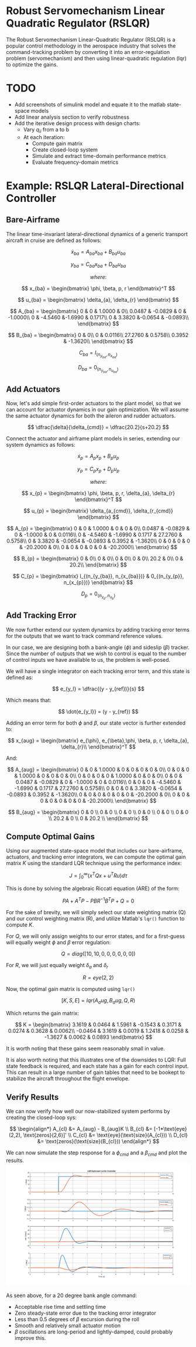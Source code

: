 # Robust Servomechanism Linear Quadratic Regulator (RSLQR)

The Robust Servomechanism Linear-Quadratic Regulator (RSLQR) is a popular control methodology in the aerospace industry that solves the command-tracking problem by converting it into an error-regulation problem (servomechanism) and then using linear-quadratic regulation (lqr) to optimize the gains.

# TODO
- Add screenshots of simulink model and equate it to the matlab state-space models
- Add linear analysis section to verify robustness
- Add the iterative design process with design charts:
  - Vary $q_{ii}$ from a to b
  - At each iteration: 
    - Compute gain matrix
    - Create closed-loop system
    - Simulate and extract time-domain performance metrics
    - Evaluate frequency-domain metrics

# Example: RSLQR Lateral-Directional Controller

## Bare-Airframe
The linear time-invariant lateral-directional dynamics of a generic transport aircraft in cruise are defined as follows:

$$\dot x_{ba} = A_{ba}x_{ba} + B_{ba}u_{ba}$$ 

$$y_{ba} = C_{ba}x_{ba} + D_{ba}u_{ba}$$  

$$ where: $$

$$ x_{ba} = \begin{bmatrix}
\phi, \beta, p, r \end{bmatrix}^T $$

$$ u_{ba} = \begin{bmatrix}
\delta_{a}, \delta_{r} \end{bmatrix} $$

$$
A_{ba} = 
\begin{bmatrix}
0      &   0        & 1.0000 &       0\\
0.0487 &  -0.0829   &    0   &   -1.0000\\
0      &  -4.5460   &-1.6990 &  0.1717\\
0      &  3.3820    &-0.0654 & -0.0893\\
\end{bmatrix}
$$

$$
B_{ba} = 
\begin{bmatrix}
0       & 0\\
0       & 0.0116\\
27.2760 &  0.5758\\
0.3952  & -1.3620\\
\end{bmatrix}
$$

$$
C_{ba} = I_{(n_{y_{ba}}, n_{x_{ba}})}
$$

$$
D_{ba} = 0_{(n_{y_{ba}}, n_{u_{ba}})}
$$

## Add Actuators
Now, let's add simple first-order actuators to the plant model, so that we can account for actuator dynamics in our gain optimization. We will assume the same actuator dynamics for both the aileron and rudder actuators.

$$ 
\dfrac{\delta}{\delta_{cmd}} =  \dfrac{20.2}{s+20.2} 
$$

Connect the actuator and airframe plant models in series, extending our system dynamics as follows:

$$
\dot x_{p} = A_{p}x_{p} + B_{p}u_{p}
$$ 

$$
y_{p} = C_{p}x_{p} + D_{p}u_{p}
$$  

$$ 
where: 
$$

$$ x_{p} = \begin{bmatrix}
\phi, \beta, p, r, \delta_{a}, \delta_{r} \end{bmatrix}^T $$

$$ u_{p} = \begin{bmatrix}
\delta_{a_{cmd}}, \delta_{r_{cmd}} \end{bmatrix} $$

$$
A_{p} = 
\begin{bmatrix}
         0 &       0  &  1.0000  &       0 &        0 &        0\\
    0.0487 & -0.0829  &       0  & -1.0000 &        0 &   0.0116\\
         0 & -4.5460  & -1.6990  &  0.1717 &  27.2760 &   0.5758\\
         0 &  3.3820  & -0.0654  & -0.0893 &   0.3952 &  -1.3620\\
         0 &       0  &       0  &       0 & -20.2000 &        0\\
         0 &       0  &       0  &       0 &        0 & -20.2000\\
\end{bmatrix}
$$

$$
B_{p} = 
\begin{bmatrix}
0     &   0\\
0     &   0\\
0     &   0\\
0     &   0\\
20.2  &   0\\
0     &   20.2\\
\end{bmatrix}
$$

$$
C_{p} = 
\begin{bmatrix}
I_{(n_{y_{ba}}, n_{x_{ba}})} & 0_{(n_{y_{p}}, n_{x_{p}})}
\end{bmatrix}
$$

$$
D_{p} = 0_{(n_{y_{p}}, n_{u_{p}})}
$$

## Add Tracking Error
We now further extend our system dynamics by adding tracking error terms for the outputs that we want to track command reference values.  

In our case, we are designing both a bank-angle ($\phi$) and sideslip ($\beta$) tracker.  
Since the number of outputs that we wish to control is equal to the number of control inputs we have available to us, the problem is well-posed.  

We will have a single integrator on each tracking error term, and this state is defined as:  

$$
e_{y_I} = \dfrac{(y - y_{ref})}{s}
$$

Which means that:  

$$
\dot{e_{y_I}} = (y - y_{ref})
$$

Adding an error term for both $\phi$ and $\beta$, our state vector is further extended to:

$$ 
x_{aug} = 
\begin{bmatrix}
e_{\phi}, e_{\beta},\phi, \beta, p, r, \delta_{a}, \delta_{r}\\
\end{bmatrix}^T 
$$

And:

$$
A_{aug} = 
\begin{bmatrix}
0 & 0  &  1.0000  &        0  &        0  &        0 &         0 &        0\\
0 & 0  &       0  &   1.0000  &        0  &        0 &         0 &        0\\
0 & 0  &       0  &        0  &   1.0000  &        0 &         0 &        0\\
0 & 0  &  0.0487  &  -0.0829  &        0  &  -1.0000 &         0 &   0.0116\\
0 & 0  &       0  &  -4.5460  &  -1.6990  &   0.1717 &   27.2760 &   0.5758\\
0 & 0  &       0  &   3.3820  &  -0.0654  &  -0.0893 &    0.3952 &  -1.3620\\
0 & 0  &       0  &        0  &        0  &        0 &  -20.2000 &        0\\
0 & 0  &       0  &        0  &        0  &        0 &         0 & -20.2000\\
\end{bmatrix}
$$

$$
B_{aug} = 
\begin{bmatrix}
0 & 0 \\
0 & 0 \\
0 & 0 \\
0 & 0 \\
0 & 0 \\
0 & 0 \\
20.2 & 0 \\
0 & 20.2 \\
\end{bmatrix}
$$

## Compute Optimal Gains
Using our augmented state-space model that includes our bare-airframe, actuators, and tracking error integrators, we can compute the optimal gain matrix $K$ using the standard LQR technique using the performance index:

$$ 
J = \int_0^\infty (x^TQx + u^TRu)d\tau
$$

This is done by solving the algebraic Riccati equation (ARE) of the form:

$$ 
PA + A^TP - PBR^{-1}B^TP + Q = 0
$$

For the sake of brevity, we will simply select our state weighting matrix (Q) and our control weighting matrix (R), and utilize Matlab's `lqr()` function to compute $K$.

For $Q$, we will only assign weights to our error states, and for a first-guess will equally weight $\phi$ and $\beta$ error regulation:

$$ 
Q = diag([10, 10, 0, 0, 0, 0, 0, 0]) 
$$

For $R$, we will just equally weight $\delta_{a}$ and $\delta_{r}$

$$ 
R = eye(2,2) 
$$

Now, the optimal gain matrix is computed using `lqr()`

$$ 
[K,S,E] = lqr(A_aug, B_aug, Q, R)
$$

Which returns the gain matrix:

$$
K = 
\begin{bmatrix}
    3.1619  &  0.0464  &   1.5961 &   -0.1543  &   0.3171  &   0.0274 &    0.3628  &   0.0062\\
   -0.0464  &   3.1619  &   0.0019 &    1.2418 &    0.0258 &   -1.3627  &   0.0062  &   0.0893
\end{bmatrix}
$$ 

It is worth noting that these gains seem reasonably small in value.  

It is also worth noting that this illustrates one of the downsides to LQR: Full state feedback is required, and each state has a gain for each control input. This can result in a large number of gain tables that need to be bookept to stabilize the aircraft throughout the flight envelope.

## Verify Results
We can now verify how well our now-stabilized system performs by creating the closed-loop sys:

$$
\begin{align*}
A_{cl} &= A_{aug} - B_{aug}K \\
B_{cl} &= [-1*\text{eye}(2,2), \text{zeros}(2,6)]' \\
C_{cl} &= \text{eye}(\text{size}(A_{cl})) \\
D_{cl} &= \text{zeros}(\text{size}(B_{cl}))
\end{align*}
$$


We can now simulate the step response for a $\phi_{cmd}$ and a $\beta_{cmd}$ and plot the results.  
![image](/rslqr/images/closedLoopStepResponse.png)

As seen above, for a 20 degree bank angle command:
- Acceptable rise time and settling time
- Zero steady-state error due to the tracking error integrator
- Less than 0.5 degrees of $\beta$ excursion during the roll
- Smooth and relatively small actuator motion
- $\beta$ oscillations are long-period and lightly-damped, could probably improve this.
